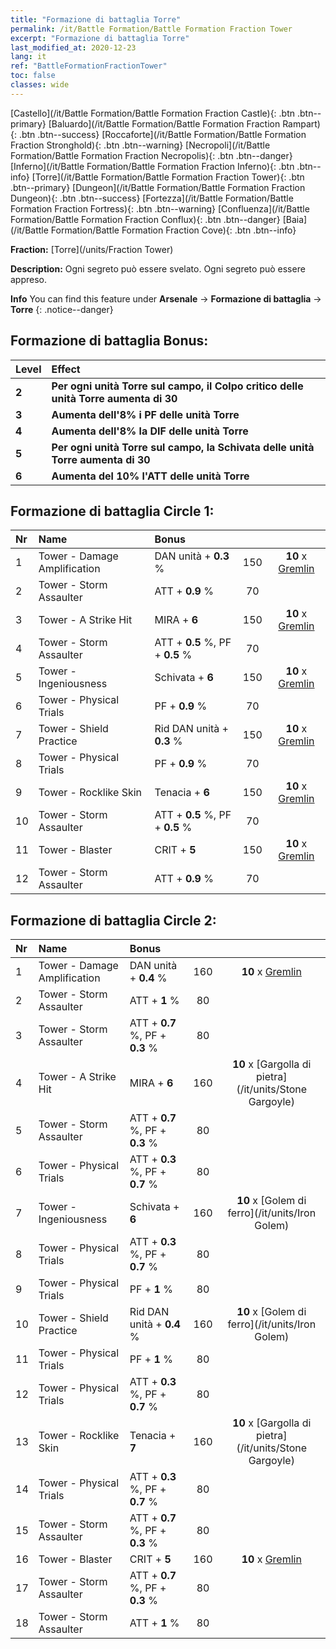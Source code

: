 ```yaml
---
title: "Formazione di battaglia Torre"
permalink: /it/Battle Formation/Battle Formation Fraction Tower
excerpt: "Formazione di battaglia Torre"
last_modified_at: 2020-12-23
lang: it
ref: "BattleFormationFractionTower"
toc: false
classes: wide
---
```

 [Castello](/it/Battle Formation/Battle Formation Fraction Castle){: .btn .btn--primary} [Baluardo](/it/Battle Formation/Battle Formation Fraction Rampart){: .btn .btn--success} [Roccaforte](/it/Battle Formation/Battle Formation Fraction Stronghold){: .btn .btn--warning} [Necropoli](/it/Battle Formation/Battle Formation Fraction Necropolis){: .btn .btn--danger} [Inferno](/it/Battle Formation/Battle Formation Fraction Inferno){: .btn .btn--info} [Torre](/it/Battle Formation/Battle Formation Fraction Tower){: .btn .btn--primary} [Dungeon](/it/Battle Formation/Battle Formation Fraction Dungeon){: .btn .btn--success} [Fortezza](/it/Battle Formation/Battle Formation Fraction Fortress){: .btn .btn--warning} [Confluenza](/it/Battle Formation/Battle Formation Fraction Conflux){: .btn .btn--danger} [Baia](/it/Battle Formation/Battle Formation Fraction Cove){: .btn .btn--info} 

  **Fraction:** [Torre](/units/Fraction Tower)

  **Description:** Ogni segreto può essere svelato. Ogni segreto può essere appreso.

**Info** You can find this feature under **Arsenale** -> **Formazione di battaglia** -> **Torre** 
{: .notice--danger}

## Formazione di battaglia Bonus:

  | Level |         Effect        |
  |:------|:---------------------|
  | **2** | **Per ogni unità Torre sul campo, il Colpo critico delle unità Torre aumenta di 30** |
  | **3** | **Aumenta dell'8% i PF delle unità Torre** |
  | **4** | **Aumenta dell'8% la DIF delle unità Torre** |
  | **5** | **Per ogni unità Torre sul campo, la Schivata delle unità Torre aumenta di 30** |
  | **6** | **Aumenta del 10% l'ATT delle unità Torre** |

## Formazione di battaglia Circle 1:

  |  Nr  |         Name        |  Bonus  | <i class="fas fa-flask"/>  |  <i class="fab fa-optin-monster"/> |
  |:-----|:--------------------|:---------|:-----------------:|:----------------:|
  | 1 | Tower - Damage Amplification | DAN unità + **0.3** % | 150 |  **10** x [Gremlin](/it/units/Gremlin) |
  | 2 | Tower - Storm Assaulter | ATT + **0.9** % | 70 |   |
  | 3 | Tower - A Strike Hit | MIRA + **6**  | 150 |  **10** x [Gremlin](/it/units/Gremlin) |
  | 4 | Tower - Storm Assaulter | ATT + **0.5** %, PF + **0.5** % | 70 |   |
  | 5 | Tower - Ingeniousness | Schivata + **6**  | 150 |  **10** x [Gremlin](/it/units/Gremlin) |
  | 6 | Tower - Physical Trials | PF + **0.9** % | 70 |   |
  | 7 | Tower - Shield Practice | Rid DAN unità + **0.3** % | 150 |  **10** x [Gremlin](/it/units/Gremlin) |
  | 8 | Tower - Physical Trials | PF + **0.9** % | 70 |   |
  | 9 | Tower - Rocklike Skin | Tenacia + **6**  | 150 |  **10** x [Gremlin](/it/units/Gremlin) |
  | 10 | Tower - Storm Assaulter | ATT + **0.5** %, PF + **0.5** % | 70 |   |
  | 11 | Tower - Blaster | CRIT + **5**  | 150 |  **10** x [Gremlin](/it/units/Gremlin) |
  | 12 | Tower - Storm Assaulter | ATT + **0.9** % | 70 |   |
  


## Formazione di battaglia Circle 2:

  |  Nr  |         Name        |  Bonus  | <i class="fas fa-flask"/>  |  <i class="fab fa-optin-monster"/> |
  |:-----|:--------------------|:---------|:-----------------:|:----------------:|
  | 1 | Tower - Damage Amplification | DAN unità + **0.4** % | 160 |  **10** x [Gremlin](/it/units/Gremlin) |
  | 2 | Tower - Storm Assaulter | ATT + **1** % | 80 |   |
  | 3 | Tower - Storm Assaulter | ATT + **0.7** %, PF + **0.3** % | 80 |   |
  | 4 | Tower - A Strike Hit | MIRA + **6**  | 160 |  **10** x [Gargolla di pietra](/it/units/Stone Gargoyle) |
  | 5 | Tower - Storm Assaulter | ATT + **0.7** %, PF + **0.3** % | 80 |   |
  | 6 | Tower - Physical Trials | ATT + **0.3** %, PF + **0.7** % | 80 |   |
  | 7 | Tower - Ingeniousness | Schivata + **6**  | 160 |  **10** x [Golem di ferro](/it/units/Iron Golem) |
  | 8 | Tower - Physical Trials | ATT + **0.3** %, PF + **0.7** % | 80 |   |
  | 9 | Tower - Physical Trials | PF + **1** % | 80 |   |
  | 10 | Tower - Shield Practice | Rid DAN unità + **0.4** % | 160 |  **10** x [Golem di ferro](/it/units/Iron Golem) |
  | 11 | Tower - Physical Trials | PF + **1** % | 80 |   |
  | 12 | Tower - Physical Trials | ATT + **0.3** %, PF + **0.7** % | 80 |   |
  | 13 | Tower - Rocklike Skin | Tenacia + **7**  | 160 |  **10** x [Gargolla di pietra](/it/units/Stone Gargoyle) |
  | 14 | Tower - Physical Trials | ATT + **0.3** %, PF + **0.7** % | 80 |   |
  | 15 | Tower - Storm Assaulter | ATT + **0.7** %, PF + **0.3** % | 80 |   |
  | 16 | Tower - Blaster | CRIT + **5**  | 160 |  **10** x [Gremlin](/it/units/Gremlin) |
  | 17 | Tower - Storm Assaulter | ATT + **0.7** %, PF + **0.3** % | 80 |   |
  | 18 | Tower - Storm Assaulter | ATT + **1** % | 80 |   |
  

